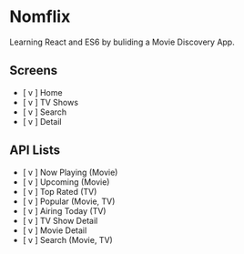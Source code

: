 # Nomflix

Learning React and ES6 by buliding a Movie Discovery App.

## Screens

- [ v ] Home
- [ v ] TV Shows
- [ v ] Search
- [ v ] Detail

## API Lists
- [ v ] Now Playing (Movie)
- [ v ] Upcoming (Movie)
- [ v ] Top Rated (TV)
- [ v ] Popular (Movie, TV)
- [ v ] Airing Today (TV)
- [ v ] TV Show Detail
- [ v ] Movie Detail
- [ v  ] Search (Movie, TV)